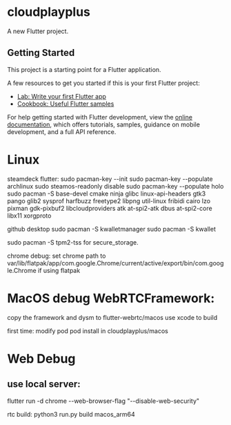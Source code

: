 # cloudplayplus

A new Flutter project.

## Getting Started

This project is a starting point for a Flutter application.

A few resources to get you started if this is your first Flutter project:

- [Lab: Write your first Flutter app](https://docs.flutter.dev/get-started/codelab)
- [Cookbook: Useful Flutter samples](https://docs.flutter.dev/cookbook)

For help getting started with Flutter development, view the
[online documentation](https://docs.flutter.dev/), which offers tutorials,
samples, guidance on mobile development, and a full API reference.

# Linux
steamdeck flutter:
sudo pacman-key --init
sudo pacman-key --populate archlinux
sudo steamos-readonly disable 
sudo pacman-key --populate holo 
sudo pacman -S base-devel cmake ninja glibc linux-api-headers gtk3 pango glib2 sysprof harfbuzz freetype2 libpng util-linux fribidi cairo lzo pixman gdk-pixbuf2 libcloudproviders atk at-spi2-atk dbus at-spi2-core libx11 xorgproto

github desktop
sudo pacman -S kwalletmanager
sudo pacman -S kwallet

sudo pacman -S tpm2-tss for secure_storage.

chrome debug:
set chrome path to 
var/lib/flatpak/app/com.google.Chrome/current/active/export/bin/com.google.Chrome
if using flatpak

# MacOS debug WebRTCFramework:
copy the framework and dysm to flutter-webrtc/macos
use xcode to build

first time:
modify pod
pod install in cloudplayplus/macos

# Web Debug
## use local server:
flutter run -d chrome --web-browser-flag "--disable-web-security"

rtc build:
python3 run.py build macos_arm64